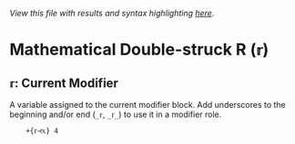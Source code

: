 *View this file with results and syntax highlighting [here](https://mlochbaum.github.io/BQN/help/currentmodifier.html).*

# Mathematical Double-struck R (`𝕣`)

## `𝕣`: Current Modifier

A variable assigned to the current modifier block. Add underscores to the beginning and/or end (`_𝕣`, `_𝕣_`) to use it in a modifier role.

        +{𝕣⊣𝕩} 4
